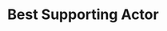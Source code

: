 ---
title: "Best Supporting Actor"
edition: 2014
winner: Steve Carell
kind: "actor"
film: foxcatcher.md
image: https://m.media-amazon.com/images/M/MV5BMTgwNTIzMjQzNF5BMl5BanBnXkFtZTgwOTg3NzgxMzE@._V1_.jpg
type: award
weight: 6
---